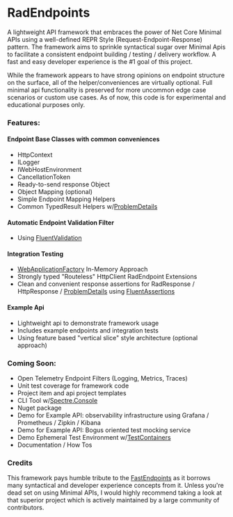 # RadEndpoints
A lightweight API framework that embraces the power of Net Core Minimal APIs using a well-defined REPR Style (Request-Endpoint-Response) pattern.  The framework aims to sprinkle syntactical sugar over Minimal Apis to facilitate a consistent endpoint building / testing / delivery workflow. A fast and easy developer experience is the #1 goal of this project.

While the framework appears to have strong opinions on endpoint structure on the surface, all of the helper/conveniences are virtually optional. Full minimal api functionality is preserved for more uncommon edge case scenarios or custom use cases.  As of now, this code is for experimental and educational purposes only. 

### Features:
#### Endpoint Base Classes with common conveniences
- HttpContext
- ILogger<EndpointName>
- IWebHostEnvironment
- CancellationToken
- Ready-to-send response Object
- Object Mapping (optional)
- Simple Endpoint Mapping Helpers
- Common TypedResult Helpers w/[ProblemDetails](https://learn.microsoft.com/en-us/dotnet/api/microsoft.aspnetcore.mvc.problemdetails?view=aspnetcore-8.0)
#### Automatic Endpoint Validation Filter
- Using [FluentValidation](https://docs.fluentvalidation.net/en/latest/)
#### Integration Testing
- [WebApplicationFactory](https://learn.microsoft.com/en-us/aspnet/core/test/integration-tests?view=aspnetcore-8.0) In-Memory Approach
- Strongly typed "Routeless" HttpClient RadEndpoint Extensions
- Clean and convenient response assertions for RadResponse / HttpResponse / [ProblemDetails](https://learn.microsoft.com/en-us/dotnet/api/microsoft.aspnetcore.mvc.problemdetails?view=aspnetcore-8.0) using [FluentAssertions](https://fluentassertions.com/introduction)
#### Example Api
- Lightweight api to demonstrate framework usage
- Includes example endpoints and integration tests
- Using feature based "vertical slice" style architecture (optional approach)
### Coming Soon:
- Open Telemetry Endpoint Filters (Logging, Metrics, Traces)
- Unit test coverage for framework code
- Project item and api project templates
- CLI Tool w/[Spectre.Console](https://spectreconsole.net/)
- Nuget package
- Demo for Example API: observability infrastructure using Grafana / Prometheus / Zipkin / Kibana
- Demo for Example API: Bogus oriented test mocking service
- Demo Ephemeral Test Environment w/[TestContainers](https://testcontainers.com/) 
- Documentation / How Tos

### Credits
This framework pays humble tribute to the [FastEndpoints](https://fast-endpoints.com/) as it borrows many syntactical and developer experience concepts from it.  Unless you're dead set on using Minimal APIs, I would highly recommend taking a look at that superior project which is actively maintained by a large community of contributors.
